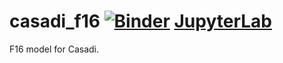 # casadi_f16 [![Binder](https://mybinder.org/badge_logo.svg)](https://mybinder.org/v2/gh/jgoppert/casadi_f16/master) [JupyterLab](https://mybinder.org/v2/gh/jgoppert/casadi_f16/master?urlpath=lab)

F16 model for Casadi.
